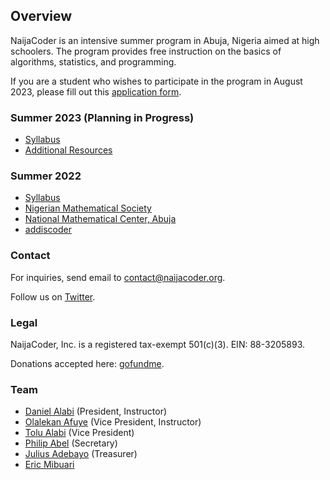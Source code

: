 ## Overview


NaijaCoder is an intensive summer program in Abuja, Nigeria aimed at high schoolers. The program provides free instruction on the basics of algorithms, statistics, and programming.

If you are a student who wishes to participate in the program in August 2023, please fill out this [application form].

[application form]: https://docs.google.com/forms/d/e/1FAIpQLSeQ4PVc_aLutDv3DeuvkG5QjgxAOYFPOoTmw4nKHHF6uoJWjg/viewform 

### Summer 2023 (Planning in Progress)

* [Syllabus](summer2023/files/syllabus.md)
* [Additional Resources]

[Additional Resources]: https://github.com/naijacoderorg/lectures


### Summer 2022

* [Syllabus]
* [Nigerian Mathematical Society]
* [National Mathematical Center, Abuja]
* [addiscoder]

[Syllabus]: summer2022/files/syllabus.md
[Nigerian Mathematical Society]: https://www.nigerianmathematicalsociety.org/
[National Mathematical Center, Abuja]: https://nmc.edu.ng/
[addiscoder]: https://www.addiscoder.com/

### Contact

For inquiries, send email to [contact@naijacoder.org](mailto:contact@naijacoder.org).

Follow us on [Twitter](https://twitter.com/naijacoderorg).

### Legal

NaijaCoder, Inc. is a registered tax-exempt 501(c)(3).
EIN: 88-3205893.

Donations accepted here: [gofundme](https://www.gofundme.com/f/help-launch-a-coding-project-in-nigeria).

### Team
* [Daniel Alabi](https://www.linkedin.com/in/alabidan/) (President, Instructor)
* [Olalekan Afuye](https://www.linkedin.com/in/olalekan-afuye/) (Vice President, Instructor)
* [Tolu Alabi](https://www.linkedin.com/in/tolu-alabi-08697525/) (Vice President)
* [Philip Abel](https://www.linkedin.com/in/abelphilip/) (Secretary)
* [Julius Adebayo](https://www.linkedin.com/in/juliusadebayo/) (Treasurer)
* [Eric Mibuari](https://www.linkedin.com/in/eric-mibuari-bb24044/)
